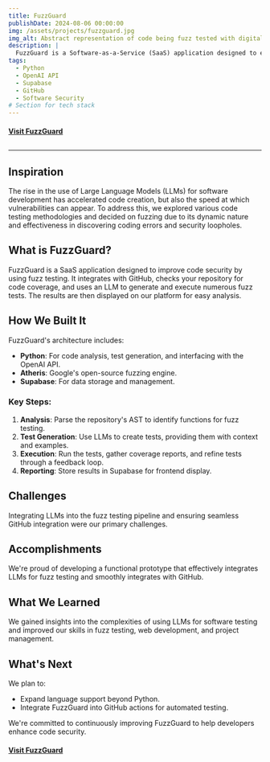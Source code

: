 ```yaml
---
title: FuzzGuard
publishDate: 2024-08-06 00:00:00
img: /assets/projects/fuzzguard.jpg
img_alt: Abstract representation of code being fuzz tested with digital patterns
description: |
  FuzzGuard is a Software-as-a-Service (SaaS) application designed to enhance code security through dynamic fuzz testing techniques, leveraging Large Language Models (LLMs) for automated test generation and execution.
tags:
  - Python
  - OpenAI API
  - Supabase
  - GitHub
  - Software Security
# Section for tech stack
---
```


<!-- Link to Project Website -->

#### [Visit FuzzGuard](https://devpost.com/software/fuzzguard)

## <!-- Horizontal Line -->

---

## Inspiration

The rise in the use of Large Language Models (LLMs) for software development has accelerated code creation, but also the speed at which vulnerabilities can appear. To address this, we explored various code testing methodologies and decided on fuzzing due to its dynamic nature and effectiveness in discovering coding errors and security loopholes.

## What is FuzzGuard?

FuzzGuard is a SaaS application designed to improve code security by using fuzz testing. It integrates with GitHub, checks your repository for code coverage, and uses an LLM to generate and execute numerous fuzz tests. The results are then displayed on our platform for easy analysis.

## How We Built It

FuzzGuard's architecture includes:

- **Python**: For code analysis, test generation, and interfacing with the OpenAI API.
- **Atheris**: Google's open-source fuzzing engine.
- **Supabase**: For data storage and management.

### Key Steps:

1. **Analysis**: Parse the repository's AST to identify functions for fuzz testing.
2. **Test Generation**: Use LLMs to create tests, providing them with context and examples.
3. **Execution**: Run the tests, gather coverage reports, and refine tests through a feedback loop.
4. **Reporting**: Store results in Supabase for frontend display.

## Challenges

Integrating LLMs into the fuzz testing pipeline and ensuring seamless GitHub integration were our primary challenges.

## Accomplishments

We're proud of developing a functional prototype that effectively integrates LLMs for fuzz testing and smoothly integrates with GitHub.

## What We Learned

We gained insights into the complexities of using LLMs for software testing and improved our skills in fuzz testing, web development, and project management.

## What's Next

We plan to:

- Expand language support beyond Python.
- Integrate FuzzGuard into GitHub actions for automated testing.

We're committed to continuously improving FuzzGuard to help developers enhance code security.

#### [Visit FuzzGuard](https://devpost.com/software/fuzzguard)

